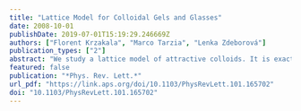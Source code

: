 ```yaml
---
title: "Lattice Model for Colloidal Gels and Glasses"
date: 2008-10-01
publishDate: 2019-07-01T15:19:29.246669Z
authors: ["Florent Krzakala", "Marco Tarzia", "Lenka Zdeborová"]
publication_types: ["2"]
abstract: "We study a lattice model of attractive colloids. It is exactly solvable on sparse random graphs. As the pressure and temperature are varied, it reproduces many characteristic phenomena of liquids, glasses, and colloidal systems such as ideal gel formation, liquid-glass phase coexistence, jamming, or the reentrance of the glass transition."
featured: false
publication: "*Phys. Rev. Lett.*"
url_pdf: "https://link.aps.org/doi/10.1103/PhysRevLett.101.165702"
doi: "10.1103/PhysRevLett.101.165702"
---
```


